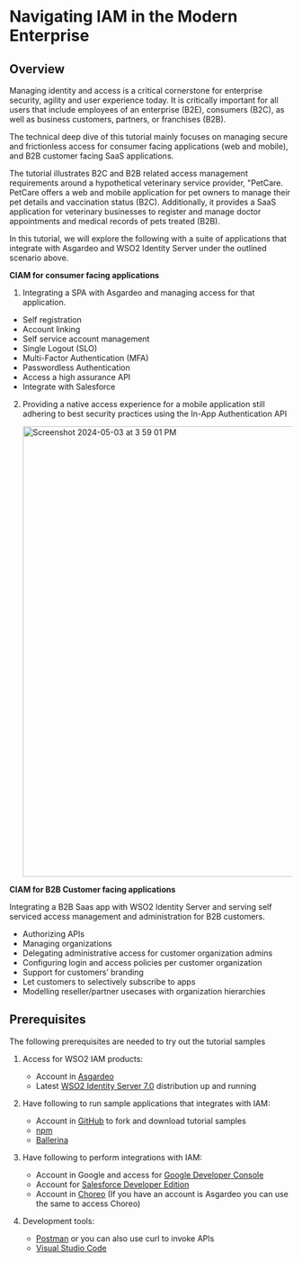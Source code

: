 # Navigating IAM in the Modern Enterprise

## Overview

Managing identity and access is a critical cornerstone for enterprise security, agility and user experience today. It is critically important for  all users that include employees of an enterprise (B2E), consumers (B2C), as well as business customers, partners, or franchises (B2B).

The technical deep dive of this tutorial mainly focuses on managing secure and frictionless access for consumer facing applications (web and mobile), and B2B customer facing SaaS applications.

The tutorial illustrates B2C and B2B related access management requirements around a hypothetical veterinary service provider, "PetCare. PetCare offers a web and mobile application for pet owners to manage their pet details and vaccination status (B2C). Additionally, it provides a SaaS application for veterinary businesses to register and manage doctor appointments and medical records of pets treated (B2B).

In this tutorial, we will explore the following with a suite of applications that integrate with Asgardeo and WSO2 Identity Server under the outlined scenario above.

**CIAM for consumer facing applications**
1. Integrating a SPA with Asgardeo and managing access for that application.
 - Self registration
 - Account linking
 - Self service account management
 - Single Logout (SLO)
 - Multi-Factor Authentication (MFA)
 - Passwordless Authentication
 - Access a high assurance API
 - Integrate with Salesforce

2. Providing a native access experience for a mobile application still adhering to best security practices using the In-App Authentication API
   
   <img width="800" alt="Screenshot 2024-05-03 at 3 59 01 PM" src="https://github.com/wso2con2024/iam-tutorial/assets/4951983/f65cab54-f319-4356-a66f-2d21ab0ae08d">

**CIAM for B2B Customer facing applications**

Integrating a B2B Saas app with WSO2 Identity Server and serving self serviced access management and administration for B2B customers.
- Authorizing APIs
- Managing organizations
- Delegating administrative access for customer organization admins
- Configuring login and access policies per customer organization
- Support for customers’ branding
- Let customers to selectively subscribe to apps
- Modelling reseller/partner usecases with organization hierarchies

## Prerequisites
The following prerequisites are needed to try out the tutorial samples

1. Access for WSO2 IAM products:
   - Account in [Asgardeo](https://wso2.com/asgardeo/)
   - Latest [WSO2 Identity Server 7.0](https://wso2.com/identity-server/) distribution up and running

2. Have following to run sample applications that integrates with IAM: 
   - Account in [GitHub](https://github.com/) to fork and download tutorial samples
   - [npm](https://www.npmjs.com/)
   - [Ballerina](https://ballerina.io/downloads/)

3. Have following to perform integrations with IAM: 
   - Account in Google and access for [Google Developer Console](https://console.cloud.google.com/apis/dashboard)
   - Account for [Salesforce Developer Edition](https://developer.salesforce.com/signup) 
   - Account in [Choreo](https://choreo.dev/) (If you have an account is Asgardeo you can use the same to access Choreo)

4. Development tools:
   - [Postman](https://www.postman.com/downloads/) or you can also use curl to invoke APIs
   - [Visual Studio Code](https://code.visualstudio.com/)
